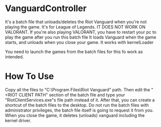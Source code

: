 # VanguardController
It's a batch file that unloads/deletes the Riot Vanguard when you're not playing the game. It's for League of Legends. IT DOES NOT WORK ON VALORANT. If you're also playing VALORANT, you have to restart your pc to play the game after you run this batch file
It loads Vanguard when the game starts, and unloads when you close your game. It works with kernelLoader

You need to launch the games from the batch files for this fo work as intended.

# How To Use

Copy all the files to "C:\Program Files\Riot Vanguard" path. Then edit the "<RIOT CLIENT PATH" section of the batch file and type your "RiotClientServices.exe"s file path instead of it. After that, you can create a shortcut of the batch files to the desktop. Do not run the batch files with administrator privileges, the batch file itself is going to request it from you. When you close the game, it deletes (unloads) vanguard including the kernel driver.


